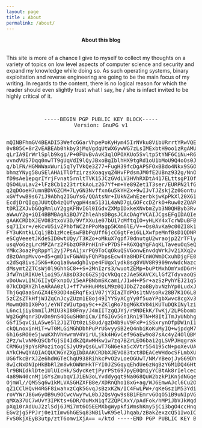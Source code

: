 ```yaml
---
layout: page
title : About
permalink: /about/
---
```


<div class="manual-post">
  <div class="manual manual-title" style="text-align: center">
  <strong>About this blog</strong><br>
</div><br>
  <p>This site is more of a chance I give to myself to collect my thoughts
  on a variety of topics on low level aspects of computer science and security
  and expand my knowledge while doing so. As such
  operating systems, binary exploitation and reverse engineering are going to be
  the main focus of my writing. In regards to the content, there is no logical
  reason for which the reader should even slightly trust what I say,
  he / she is infact invited to be highly critical of it.
  </p>
  <!-- style="font-size: 1rem;text-align: left" -->
    <div class="example">
    <!-- <span class='manual'>PGP Key</span><BR> -->
    <BR>
    <pre style="text-align: center">
-----BEGIN PGP PUBLIC KEY BLOCK-----
Version: GnuPG v1

mQINBFhmGV4BEADI53WefcGGarVhpePoKyHym45IrNVku8VibURrrtYRwVQEDBuG
0v805C+8rZvEABEAb0hkby3jMqVgdqUtWX6ywWG7zLsIMExbtH9oo1zRgAMUornA
qLrIA9IrWrlSplb9kgi/P+0FUvBvAvK3qlOPOXKUo5Svltp5tYNF6CiNu+R6n/CY
vvndVUS7Dqq0nwTT9gUqVdI9lQyJBxoBgIblhHX9tgRd1oU1bMoU9Q4oOs0JZpuD
q/blFN/HGMWWaxWuri5qTyTVkQe3Z77+FugH39fcDgAPSFOxBBdo4Nkx9SGO820I
bhmzYNyg58uSElAHAiTlOfzirzsXoaqyqZ4HvFPdsmJM0fE2UBnz932g/NnOjdZ4
fD9sAe1epqrIYrjFvnat5rnltTVK15JCzGVdLV3HVhRXDtA417ELttsgPIOfYLh7
QSO4LuLav2+lFz8Cb1z23trtkAoLz267Yf+m+Ye89Zet1T3ser/EURPN2lfGE1TZ
q2qDOoeH7umnBDV6ZCM+7LyGN3Nvffxn6u5kYHZx+9wIJvTJZskjZz0Gontuao1l
xGVfvwB9s67iJ9Abhq2IGuYsG/QQAtsNr+IUkNZwhEzerbkjwKpPkXl20X614p4Y
EcdjDrQIggJUUtQb4zQUfygpH4sm5131L4aWD7gLGOFccDZrkO+Ruw0zZQARAQAB
tDRIZXJvbGQgRmluY2ggKFNvIGl0IGdvZXMpIDxkeXNvbmZyb3N0QHByb3Rvbm1h
aWwuY2g+iQI4BBMBAgAiBQJYZhleAhsDBgsJCAcDAgYVCAIJCgsEFgIDAQIeAQIX
gAAKCRDbXJEVO83txoV3D/9VfXXuie07bU17cMftqIO+yHLKY4xTcrWDuBFBpkIv
sq71Ixr+/eKcvU5ivZPhbfWC2nPPoMagp5KXm6lE/V++Os0AvKa9c00ZI8k1rbxS
FY3uKntkLCq1jBb1zMceEswFBbPqUff6jcC6gtFei6LLXwfpeMnfBsD1QDNRAo3v
eSCgVeeetJKdeSID0wtUQy/T3KZo+oMkuX7gpf70dnutgU2wraojp2ZrTFlyl0nM
usqVoGzgLrcMPZArz2P6bzOFRPnHInFvP7DSF+R6XQqYgFAqKLTaveuOqSeQa9VZ
YMkc3oazPgRppYl2yj7PsA1jxrPQ9ToCqOkuQSVGonwEnvdqWrkJv2iXXq2v18Mg
dBzOAnpMvvo+d5+gmD1vFGWAUyFQhPbpsEcw4Ya8HDFCnWOWmDCxuhDjgFE05yDg
x2dSq8ivsJ5K6+Koq1a0wwdghIvpe4FUgxlydk8sg8VUV8R9909nvWdcNazcFi9M
dMsymtZZTCsWj0l9GhhGC8++S+2MnIzrs3/wuotZEMp+buPtMxhOmYxdD6rHiCvu
3fW7niRIKUelioi95/ABsD33c6GZSjQcVkQqczJAe5KAVCXLlGfZTdyvaoQSGfHX
vDoUwvLINJ6IIyQFxnpO/i5eAPBNbmSKcami/J1wH+P5r+azSzPyhYEJ21q5lr8x
07kCDQRYZhleARAA0zlJ+ff7vHHuHMsLM9z0QJDbZ7zo8BybvNzhYp0LudxJc6rh
ThjGqOaaSnGZX4E93OD4aERqfExiV07jY3IaZTdPOs1tNVsoRv28B7K1O6L8Iw2c
5zCZsZTkHfjWJZqCnJcyZUzm1E8oj49IYYSyXCgYy0f5uaYPgbXwvc8cgXv363J7
MowmQ0bIX0Poj/eYNTzWIutpqy9c++ZKlgRo7bgM6kXV84iKUTuDQkINylzik74Q
L6nc1jiy8mmIlJMIU3kI80Fny/J4mIITzgQJYj/r9NDEkK/TwKj/2LPGbombfHJj
Wg2GgMqnr3DvDn9nS4QGuSH0miCm/IfGIGv5Gn1Rn19TN+M8ItITmJyUNbhgACe6
GSfI5qvCiLA5we5l2J1ZTQt0zLS8ud/gzD4b9uV9FxP+iSSxrynOfpDW1nI1Nk31
ckQLnoxinHiT+wT0MLGiMGhDbhPuPrUGvyySB2eQ4nbiKoKuMyIQ+wjpdgM7XP5Q
6h16sRO0e5jwuKXhVhHwrmV4VirULjkk4HGvCef96aEw9o87sAc4yZ4OlQBMD6jc
2Pz/wlvNMkQSCbfGjSI4IdkZQAwMHkw1w7zq7BZrLEO6ba12gLSVPJHqgrakR3G4
CRM6uj9pYsRPozitogCSJyU9yQs6LwT7GN6eka5cXVtr554195cN+poXevUAEQEA
AYkCHwQYAQIACQUCWGYZXgIbDAAKCRDbXJEVO83txt8DEACeWHdocSFLmbXUPAWn
UG6fkcBrXJZe6hdWGTeChqU938RihkcPvO2vLoeOGUwT/NM/YBeojJyG69DhQ6jq
8wIcNxDNIpHkBbRl2m8wkOWNmHkTFYI0JZSGqyqEhdUe6zNgBzY6M1DQ46Htt2oc
lr9BNIdklDte1UlUIcHk/SdycKetjPyrPSt697pyE0QmiyYCBtAk8rIelcec5GDR
4a89W40cnMj1GYsZmubqVIJiEN3oLYvddygqt9Na068QuW2bzkP1KnjdNGqeeV6u
OjmWl//QM5Sq6w1kMLVASGHZXFB8e/XDRnQho18xG+ag/WJ6EmwAJcl6Cu2OS/qm
qZ1CClHQvH4RGF8iwahxzCqk5GvqJsBzxKZW/IC4FwLPW+/qKeGsz1M53YdigK0b
roVYWrJ86w6yOB9u9OCwcVwyYwL0bJ2QsVgw9s8B1FEmrvGOqO51B9uNIpVG7CFK
qMXa37UC7wUvY3IPKts+6DR/OuMxN1qfZZQPCXxY/pAdFok/hMPiJbVJkWqdeuux
pXq10rAdUuJ2zlSdj6JMi7mt6O5EEMXbgWypkfiWmshKmy5jCi3bgO4ccHnqQJud
EGv2jg5PPJrj0e1tImw6hGESq83NBilwK95elJhqab/zBakZexzcQ51IwoICVyZN
FvS0kjXEyB3utp/ztT6omviXjA==
=/ktd
-----END PGP PUBLIC KEY BLOCK-----
</pre>
</div>
<br>
